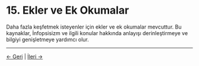 # 15. Ekler ve Ek Okumalar

Daha fazla keşfetmek isteyenler için ekler ve ek okumalar mevcuttur. Bu kaynaklar, İnfopsisizm ve ilgili konular hakkında anlayışı derinleştirmeye ve bilgiyi genişletmeye yardımcı olur.

---
<div class="navigation-links">
<a href="../14_Etik_Derinlemesine_İnceleme/" class="nav-link prev-link">← Geri</a> | <a href="../16_İnfopsisizm_ve_Yapay_Zekâ/" class="nav-link next-link">İleri →</a>
</div>
